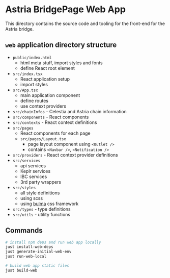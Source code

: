 # Astria BridgePage Web App

This directory contains the source code and tooling for the front-end for
the Astria bridge.

## `web` application directory structure

* `public/index.html`
  * html meta stuff, import styles and fonts
  * define React root element
* `src/index.tsx`
  * React application setup
  * import styles
* `src/App.tsx`
  * main application component
  * define routes
  * use context providers
* `src/chainInfos` - Celestia and Astria chain information
* `src/components` - React components
* `src/contexts` - React context definitions
* `src/pages`
  * React components for each page
  * `src/pages/Layout.tsx`
    * page layout component using `<Outlet />`
    * contains `<Navbar />`, `<Notification />`
* `src/providers` - React context provider definitions
* `src/services`
  * api services
  * Keplr services
  * IBC services
  * 3rd party wrappers
* `src/styles`
  * all style definitions
  * using scss
  * using [bulma](https://bulma.io/documentation/) css framework
* `src/types` - type definitions
* `src/utils` - utility functions

## Commands

```bash
# install npm deps and run web app locally
just install-web-deps
just generate-initial-web-env
just run-web-local

# build web app static files
just build-web
```
